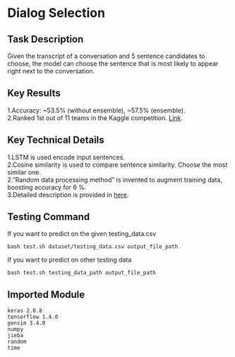 Dialog Selection 
==
## Task Description
Given the transcript of a conversation and 5 sentence candidates to choose, the model can choose the sentence that is most likely to appear right next to the conversation. 

## Key Results
1.Accuracy: ~53.5% (without ensemble), ~57.5% (ensemble).  
2.Ranked 1st out of 11 teams in the Kaggle competition. [Link](https://www.kaggle.com/c/ml-2018spring-final-tv-conversation/leaderboard). 

## Key Technical Details
1.LSTM is used encode input sentences.  
2.Cosine similarity is used to compare sentence similarity. Choose the most similar one.  
2.”Random data processing method” is invented to augment training data, boosting accuracy for 6 %.  
3.Detailed description is provided in [here](https://github.com/Andy19961017/ML2018SPRING/blob/master/final/Report.pdf). 

## Testing Command
If you want to predict on the given testing_data.csv  
```
bash test.sh dataset/testing_data.csv output_file_path
```
If you want to predict on other testing data  
```
bash test.sh testing_data_path output_file_path
```

## Imported Module
```
keras 2.0.8      
tensorflow 1.4.0      
gensim 3.4.0     
numpy     
jieba     
random     
time     
```
